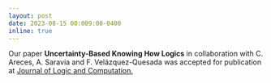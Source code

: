 ```yaml
---
layout: post
date: 2023-08-15 00:009:00-0400
inline: true
---
```



Our paper **Uncertainty-Based Knowing How Logics** in collaboration with C. Areces, A. Saravia and F. Velázquez-Quesada was accepted for publication at [Journal of Logic and Computation.](https://academic.oup.com/logcom)